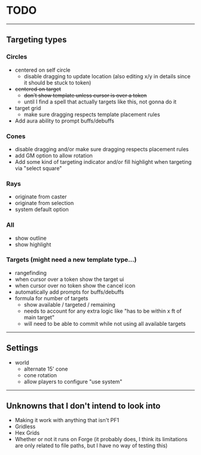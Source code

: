 # TODO

---

## Targeting types
### Circles
  - centered on self circle
    - disable dragging to update location (also editing x/y in details since it should be stuck to token)
  - ~~centered on target~~
    - ~~don't show template unless cursor is over a token~~
    - until I find a spell that actually targets like this, not gonna do it
  - target grid
    - make sure dragging respects template placement rules
  - Add aura ability to prompt buffs/debuffs

### Cones
- disable dragging and/or make sure dragging respects placement rules
- add GM option to allow rotation
- Add some kind of targeting indicator and/or fill highlight when targeting via "select square"

### Rays
- originate from caster
- originate from selection
- system default option

### All
  - show outline
  - show highlight

### Targets (might need a new template type...)
- rangefinding
- when cursor over a token show the target ui
- when cursor over no token show the cancel icon
- automatically add prompts for buffs/debuffs
- formula for number of targets
  - show available / targeted / remaining
  - needs to account for any extra logic like "has to be within x ft of main target"
  - will need to be able to commit while not using all available targets

---

## Settings
- world
  - alternate 15' cone
  - cone rotation
  - allow players to configure "use system"

---

## Unknowns that I don't intend to look into
- Making it work with anything that isn't PF1
- Gridless
- Hex Grids
- Whether or not it runs on Forge (it probably does, I think its limitations are only related to file paths, but I have no way of testing this)
